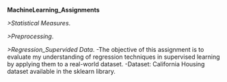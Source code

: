 **MachineLearning_Assignments**

*>Statistical Measures*.

*>Preprocessing*.

*>Regression_Supervided Data*.
 -The objective of this assignment is to evaluate my understanding of regression techniques in supervised learning by applying them to a real-world dataset.
 -Dataset: California Housing dataset available in the sklearn library. 
